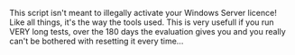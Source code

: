 This script isn't meant to illegally activate your Windows Server licence! Like all things, it's the way the tools used.
This is very usefull if you run VERY long tests, over the 180 days the evaluation gives you and you really can't be bothered with resetting it every time...
